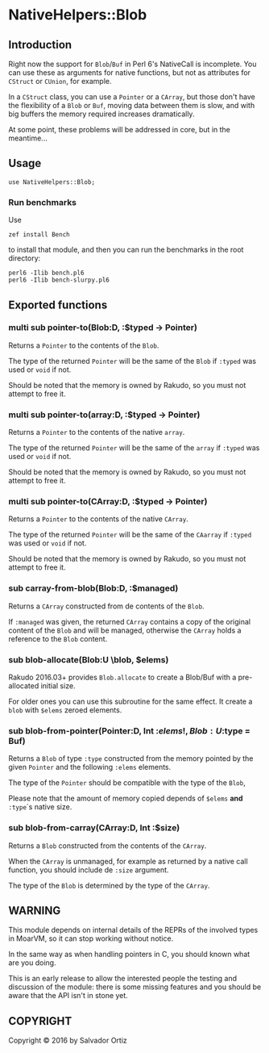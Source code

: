 # NativeHelpers::Blob

## Introduction

Right now the support for `Blob`/`Buf` in Perl 6's NativeCall is incomplete.
You can use these as arguments for native functions, but not as attributes for
`CStruct` or `CUnion`, for example.

In a `CStruct` class, you can use a `Pointer` or a `CArray`, but those don't have the
flexibility of a `Blob` or `Buf`, moving data between them is slow, and with
big buffers the memory required increases dramatically.

At some point, these problems will be addressed in core, but in the meantime...

## Usage

    use NativeHelpers::Blob;

### Run benchmarks

Use

    zef install Bench
    
to install that module, and then you can run the benchmarks in the
root directory:
   
    perl6 -Ilib bench.pl6
    perl6 -Ilib bench-slurpy.pl6
    
## Exported functions

### multi sub pointer-to(Blob:D, :$typed -> Pointer)

Returns a `Pointer` to the contents of the `Blob`.

The type of the returned `Pointer` will be the same of the `Blob` if `:typed` was used
or `void` if not.

Should be noted that the memory is owned by Rakudo, so you must not attempt
to free it.

### multi sub pointer-to(array:D, :$typed -> Pointer)

Returns a `Pointer` to the contents of the native `array`.

The type of the returned `Pointer` will be the same of the `array` if `:typed` was used
or `void` if not.

Should be noted that the memory is owned by Rakudo, so you must not attempt
to free it.

### multi sub pointer-to(CArray:D, :$typed -> Pointer)

Returns a `Pointer` to the contents of the native `CArray`.

The type of the returned `Pointer` will be the same of the `CAarray` if `:typed` was used
or `void` if not.

Should be noted that the memory is owned by Rakudo, so you must not attempt
to free it.

### sub carray-from-blob(Blob:D, :$managed)

Returns a `CArray` constructed from de contents of the `Blob`.

If `:managed` was given, the returned `CArray` contains a copy of the original
content of the `Blob` and will be managed, otherwise the `CArray` holds a
reference to the `Blob` content.


### sub blob-allocate(Blob:U \blob, $elems)

Rakudo 2016.03+ provides `Blob.allocate` to create a Blob/Buf with a pre-allocated
initial size.

For older ones you can use this subroutine for the same effect. It create a `blob`
with `$elems` zeroed elements.

### sub blob-from-pointer(Pointer:D, Int :$elems!, Blob:U :$type = Buf)

Returns a `Blob` of type `:type` constructed from the memory pointed by the
given `Pointer` and the following `:elems` elements.

The type of the `Pointer` should be compatible with the type of the `Blob`,

Please note that the amount of memory copied depends of `$elems` **and** `:type`´s
native size.

### sub blob-from-carray(CArray:D, Int :$size)

Returns a `Blob` constructed from the contents of the `CArray`.

When the `CArray` is unmanaged, for example as returned by a native call function, you
should include de `:size` argument.

The type of the `Blob` is determined by the type of the `CArray`.

## WARNING
This module depends on internal details of the REPRs of the involved types in MoarVM,
so it can stop working without notice.

In the same way as when handling pointers in C, you should known what are you doing.

This is an early release to allow the interested people the testing and
discussion of the module: there is some missing features and you should
be aware that the API isn't in stone yet.

## COPYRIGHT

Copyright © 2016 by Salvador Ortiz
